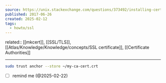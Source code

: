 ```yaml
---
source: https://unix.stackexchange.com/questions/373492/installing-certificates-on-arch
published: 2017-06-26
created: 2025-02-12
tags:
  - howto/ssl
---
```

related:: [[mkcert]], [[SSL/TLS]], [[Atlas/Knowledge/Knowledge/concepts/SSL certificate]], [[Certificate Authorities]]
___
```bash
sudo trust anchor --store ~/my-ca-cert.crt
```
- [ ]  remind me (@2025-02-22)